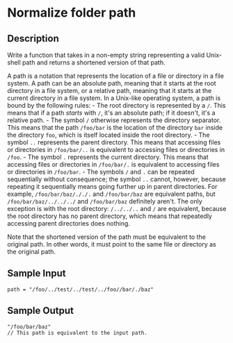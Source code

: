 # Normalize folder path

## Description
Write a function that takes in a non-empty string representing a valid Unix-shell path and returns a shortened version of that path.

A path is a notation that represents the location of a file or directory in a file system. A path can be an absolute path, meaning that it starts at the root directory in a file system, or a relative path, meaning that it starts at the current
directory in a file system. In a Unix-like operating system, a path is bound by the following rules:
    - The root directory is represented by a `/`. This means that if a path *starts* with `/`, it's an absolute path; if it doesn't, it's a relative path.
    - The symbol `/` otherwise represents the directory separator. This means that the path `/foo/bar` is the location of the directory `bar` inside the directory `foo`, which is itself located inside the root directory.
    - The symbol `..` represents the parent directory. This means that accessing files or directories in `/foo/bar/..` is equivalent to accessing files or directories in `/foo`.
    - The symbol `.` represents the current directory. This means that accessing files or directories in `/foo/bar/.` is equivalent to accessing files or directories in `/foo/bar`.
    - The symbols `/` and `.` can be repeated sequentially without consequence; the symbol `..` cannot, however, because repeating it sequentially means going further up in parent directories. For example, `/foo/bar/baz/././.` and `/foo/bar/baz` are equivalent paths, but `/foo/bar/baz/../../../` and `/foo/bar/baz` definitely aren't. The only exception is with the root directory: `/../../..` and `/` are equivalent, because the root directory has no parent directory, which means that repeatedly accessing parent directories does nothing.

Note that the shortened version of the path must be equivalent to the original path. In other words, it must point to the same file or directory as the original path.

## Sample Input
```
path = "/foo/../test/../test/../foo//bar/./baz"
```

## Sample Output
```
"/foo/bar/baz"
// This path is equivalent to the input path.
```